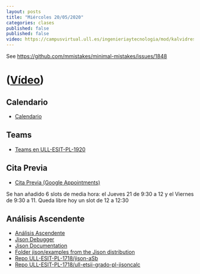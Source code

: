 ```yaml
---
layout: posts
title: "Miércoles 20/05/2020"
categories: clases
published: false
published: false
video: https://campusvirtual.ull.es/ingenieriaytecnologia/mod/kalvidres/view.php?id=251998
---
```



See https://github.com/mmistakes/minimal-mistakes/issues/1848

# ([Vídeo]({{page.video}}))


## Calendario 

* [Calendario]({{site.baseurl}}/timetables.html#horarios)

## Teams

* [Teams en ULL-ESIT-PL-1920](https://github.com/orgs/ULL-ESIT-PL-1920/teams)

## Cita Previa

* [Cita Previa (Google Appointments)]({{site.cita_previa}})

Se han añadido 6 slots de media hora: el Jueves 21 de 9:30 a 12 y el Viernes de 9:30 a 11. Queda libre hoy un slot de 12 a 12:30

## Análisis Ascendente

* [Análisis Ascendente]({{site.baseurl}}/tema5-analisis-ascendente/)
* [Jison Debugger](https://nolanlawson.github.io/jison-debugger/)
* [Jison Documentation](http://zaa.ch/jison/docs/)
* [Folder jison/examples from the Jison distribution](https://github.com/zaach/jison/tree/master/examples)
* [Repo ULL-ESIT-PL-1718/jison-aSb](https://github.com/ULL-ESIT-PL-1718/jison-aSb)
* [Repo ULL-ESIT-PL-1718/ull-etsii-grado-pl-jisoncalc](https://github.com/ULL-ESIT-PL-1718/ull-etsii-grado-pl-jisoncalc)
